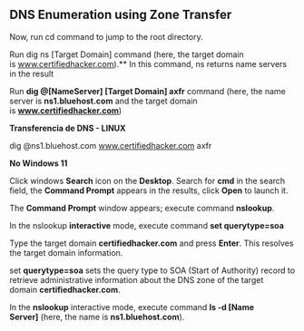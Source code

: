 
##  DNS Enumeration using Zone Transfer

Now, run cd command to jump to the root directory.

Run dig ns [Target Domain] command (here, the target domain is www.certifiedhacker.com).**
In this command, ns returns name servers in the result

Run **dig @[NameServer] [Target Domain] axfr** command (here, the name server is **ns1.bluehost.com** and the target domain is **www.certifiedhacker.com**)

**Transferencia de DNS - LINUX**

dig @ns1.bluehost.com www.certifiedhacker.com axfr

**No Windows 11**

Click windows **Search** icon on the **Desktop**. Search for **cmd** in the search field, the **Command Prompt** appears in the results, click **Open** to launch it.

The **Command Prompt** window appears; execute command **nslookup**.

In the nslookup **interactive** mode, execute command **set querytype=soa**

Type the target domain **certifiedhacker.com** and press **Enter**. This resolves the target domain information.

set **querytype=soa** sets the query type to SOA (Start of Authority) record to retrieve administrative information about the DNS zone of the target domain **certifiedhacker.com**.
  
In the **nslookup** interactive mode, execute command **ls -d [Name Server]** (here, the name is **ns1.bluehost.com**).




